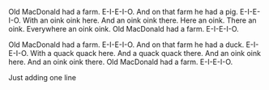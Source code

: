 Old MacDonald had a farm. E-I-E-I-O.
And on that farm he had a pig. E-I-E-I-O.
With an oink oink here.
And an oink oink there.
Here an oink.
There an oink.
Everywhere an oink oink.
Old MacDonald had a farm. E-I-E-I-O.

Old MacDonald had a farm. E-I-E-I-O.
And on that farm he had a duck. E-I-E-I-O.
With a quack quack here.
And a quack quack there.
And an oink oink here.
And an oink oink there.
Old MacDonald had a farm. E-I-E-I-O.

Just adding one line
